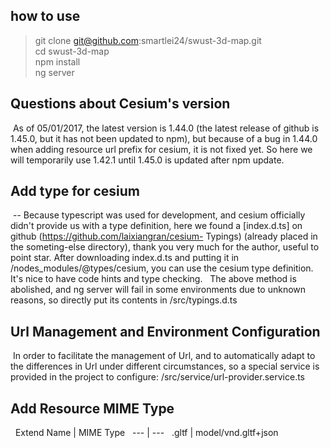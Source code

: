 ## how to use
> git clone git@github.com:smartlei24/swust-3d-map.git   
> cd swust-3d-map  
> npm install  
> ng server


## Questions about Cesium's version
  As of 05/01/2017, the latest version is 1.44.0 (the latest release of github is 1.45.0, but it has not been updated to npm), but because of a bug in 1.44.0 when adding resource url prefix for cesium, it is not fixed yet. So here we will temporarily use 1.42.1 until 1.45.0 is updated after npm update.

 
## Add type for cesium  
  -- Because typescript was used for development, and cesium officially didn't provide us with a type definition, here we found a [index.d.ts] on github (https://github.com/laixiangran/cesium- Typings) (already placed in the someting-else directory), thank you very much for the author, useful to point star. After downloading index.d.ts and putting it in /nodes_modules/@types/cesium, you can use the cesium type definition. It's nice to have code hints and type checking.
  The above method is abolished, and ng server will fail in some environments due to unknown reasons, so directly put its contents in /src/typings.d.ts

## Url Management and Environment Configuration
   In order to facilitate the management of Url, and to automatically adapt to the differences in Url under different circumstances, so a special service is provided in the project to configure: /src/service/url-provider.service.ts

## Add Resource MIME Type
  Extend Name | MIME Type
  --- | ---
  .gltf | model/vnd.gltf+json
